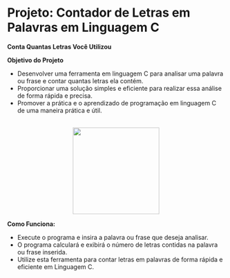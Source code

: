 
# Projeto: Contador de Letras em Palavras em Linguagem C
**Conta Quantas Letras Você Utilizou**

**Objetivo do Projeto**
- Desenvolver uma ferramenta em linguagem C para analisar uma palavra ou frase e contar quantas letras ela contém.
- Proporcionar uma solução simples e eficiente para realizar essa análise de forma rápida e precisa.
- Promover a prática e o aprendizado de programação em linguagem C de uma maneira prática e útil.
<br>

<div align="center">
<img src="https://user-images.githubusercontent.com/93497276/183315645-70023649-8201-4316-8c8c-f6dde6197ac1.png" style="width: 200px"/>
</div>

**Como Funciona:**
- Execute o programa e insira a palavra ou frase que deseja analisar.
- O programa calculará e exibirá o número de letras contidas na palavra ou frase inserida.
- Utilize esta ferramenta para contar letras em palavras de forma rápida e eficiente em Linguagem C.

